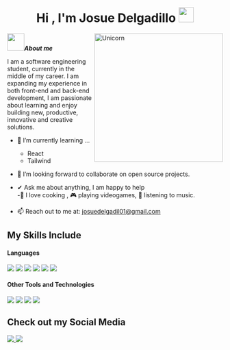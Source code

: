 <h1 align="center"><b>Hi , I'm Josue Delgadillo </b><img src="https://media.giphy.com/media/hvRJCLFzcasrR4ia7z/giphy.gif" width="35"></h1>
<!--  -->
<img align="right" width="300px" alt="Unicorn" src="https://media3.giphy.com/media/v1.Y2lkPTc5MGI3NjExaWtlOWpwaHlidDNxeGdxbGU0ZGI0NHlrdzQ3YXB1dWtreWYybTNnZiZlcD12MV9pbnRlcm5hbF9naWZfYnlfaWQmY3Q9Zw/jBOOXxSJfG8kqMxT11/giphy.gif" />



<img src="https://media4.giphy.com/media/mSq2Y8nouLVhQY720g/giphy.gif" width="40px">***About me***




I am a software engineering student, currently in the middle of my career. I am expanding my experience in both front-end and back-end development,  I am passionate about learning and enjoy building new, productive, innovative and creative solutions.

- 🌱 I’m currently learning ...
  - React
  - Tailwind
    
- 👯 I’m looking forward to collaborate on open source projects.
- ✔ Ask me about anything, I am happy to help<br>
-👾 I love cooking , 🎮 playing videogames, 🎵 listening to music.

- 📫 Reach out to me at: <a href="josuedelgadil01@gmail.com">josuedelgadil01@gmail.com</a>

## My Skills Include

<h4> Languages </h4>
<span> 
  <img src="https://img.shields.io/badge/HTML5-E34F26?style=for-the-badge&logo=html5&logoColor=white">
  <img src="https://img.shields.io/badge/CSS3-1572B6?style=for-the-badge&logo=css3&logoColor=white">
  <img src="https://img.shields.io/badge/JavaScript-F7DF1E?style=for-the-badge&logo=javascript&logoColor=black">
  <img src="https://img.shields.io/badge/Java-ED8B00?style=for-the-badge&logo=java&logoColor=white">
  <img src="https://img.shields.io/badge/node.js-339933?style=for-the-badge&logo=node.js&logoColor=white">
  <img src= "https://img.shields.io/badge/typescript-%23007ACC.svg?style=for-the-badge&logo=typescript&logoColor=white">



</span>


<h4> Other Tools and Technologies </h4>
<span>
  <img src="https://img.shields.io/badge/Git-F05032?style=for-the-badge&logo=git&logoColor=white">
  <img src="https://img.shields.io/badge/jira-%230A0FFF.svg?style=for-the-badge&logo=jira&logoColor=white">
  <img src="https://img.shields.io/badge/MySQL-4479A1?style=for-the-badge&logo=mysql&logoColor=white">
  <img src="https://img.shields.io/badge/MongoDB-47A248?style=for-the-badge&logo=mongodb&logoColor=white">

  




</span>

## Check out my Social Media

<a href="https://www.linkedin.com/in/josuedelgadillozorrilla/">
    <img src="https://img.shields.io/badge/LinkedIn-%230077B5.svg?style=for-the-badge&logo=linkedin&logoColor=white">
</a>


<a href="https://mail.google.com/mail/?view=cm&fs=1&to=josuedelgadil01@gmail.com&su=Contacto&body=Hola%20Josue," target="_blank">
    <img src="https://img.shields.io/badge/Gmail-D14836.svg?style=for-the-badge&logo=gmail&logoColor=white">
</a>




</div> 

